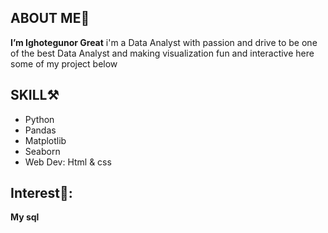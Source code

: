 ## ABOUT ME🙌
**I’m Ighotegunor Great** i'm a Data Analyst with passion and drive to be one of the best Data Analyst and making visualization fun and interactive
 here some of my project below

## SKILL⚒️
- Python
- Pandas
- Matplotlib
- Seaborn
- Web Dev: Html & css
## Interest🤔:
**My sql**
<!---
marker57/marker57 is a ✨ special ✨ repository because its `README.md` (this file) appears on your GitHub profile.
You can click the Preview link to take a look at your changes.
--->

